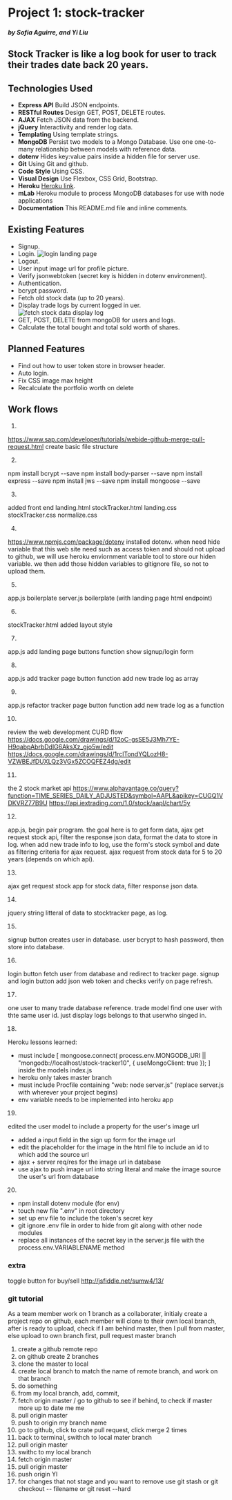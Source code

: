 # Project 1: stock-tracker
##### by Sofia Aguirre, and Yi Liu
## Stock Tracker is like a log book for user to track their trades date back 20 years.

## Technologies Used
- __Express API__ Build JSON endpoints.
- __RESTful Routes__ Design GET, POST, DELETE routes.
- __AJAX__ Fetch JSON data from the backend.
- __jQuery__ Interactivity and render log data.
- __Templating__ Using template strings.
- __MongoDB__ Persist two models to a Mongo Database. Use one one-to-many relationship between models with reference data.
- __dotenv__ Hides key:value pairs inside a hidden file for server use.
- __Git__ Using Git and github.
- __Code Style__ Using CSS.
- __Visual Design__ Use Flexbox, CSS Grid, Bootstrap.
- __Heroku__ [Heroku link](https://fast-beach-84181.herokuapp.com/).
- __mLab__ Heroku module to process MongoDB databases for use with node applications
- __Documentation__ This README.md file and inline comments. 

## Existing Features
- Signup.
- Login.
![login landing page](/public/images/landing-page-shot.png)
- Logout.
- User input image url for profile picture.
- Verify jsonwebtoken (secret key is hidden in dotenv environment).
- Authentication.
- bcrypt password.
- Fetch old stock data (up to 20 years).
- Display trade logs by current logged in uer.
![fetch stock data display log](/public/images/tracker-page-shot.png)
- GET, POST, DELETE from mongoDB for users and logs.
- Calculate the total bought and total sold worth of shares.

## Planned Features
- Find out how to user token store in browser header.
- Auto login.
- Fix CSS image max height
- Recalculate the portfolio worth on delete

## Work flows
1)
https://www.sap.com/developer/tutorials/webide-github-merge-pull-request.html
create basic file structure

2)
npm install bcrypt --save
npm install body-parser --save
npm install express --save
npm install jws --save
npm install mongoose --save

3)
added front end
landing.html
stockTracker.html
landing.css
stockTracker.css
normalize.css

4)
https://www.npmjs.com/package/dotenv
installed dotenv.
when need hide variable that this web site need such as access token and should not upload to github,
we will use heroku enviornment variable tool to store our hiden variable.
we then add those hidden variables to gitignore file, so not to upload them.

5)
app.js boilerplate
server.js boilerplate (with landing page html endpoint)

6)
stockTracker.html added layout style

7)
app.js add landing page buttons function show signup/login form

8)
app.js add tracker page button function add new trade log as array

9)
app.js refactor tracker page button function add new trade log as a function

10)
review the web development CURD flow
https://docs.google.com/drawings/d/12oC-gsSE5J3Mh7YE-H9qabpAbrbDdlG6AksXz_gjo5w/edit
https://docs.google.com/drawings/d/1rclTondYQLozH8-VZWBEJfDUXLQz3VGx5ZCOQFEZ4dg/edit

11)
the 2 stock market api
https://www.alphavantage.co/query?function=TIME_SERIES_DAILY_ADJUSTED&symbol=AAPL&apikey=CUGQ1VDKVRZ77B9U
https://api.iextrading.com/1.0/stock/aapl/chart/5y

12)
app.js, begin pair program.
the goal here is to get form data, ajax get request stock api, filter the response json data, format the data to store in log.
when add new trade info to log, use the form's stock symbol and date as filtering criteria for ajax request.
ajax request from stock data for 5 to 20 years (depends on which api).

13)
ajax get request stock app for stock data,
filter response json data.

14)
jquery string litteral of data to stocktracker page, as log.

15)
signup button creates user in database.
user bcrypt to hash password, then store into database.

16)
login button fetch user from database and redirect to tracker page.
signup and login button add json web token and checks verify on page refresh.

17)
one user to many trade database reference. trade model find one user with thte same user id.
just display logs belongs to that userwho singed in.

18) 
Heroku lessons learned:
- must include [ mongoose.connect( process.env.MONGODB_URI || "mongodb://localhost/stock-tracker10",  { useMongoClient: true }); ] inside the models index.js
- heroku only takes master branch
- must include Procfile containing "web: node server.js" (replace server.js with wherever your project begins)
- env variable needs to be implemented into heroku app

19) 
edited the user model to include a property for the user's image url
- added a input field in the sign up form for the image url
- edit the placeholder for the image in the html file to include an id to which add the source url
- ajax + server req/res for the image url in database
- use ajax to push image url into string literal and make the image source the user's url from database

20) 
- npm install dotenv module (for env)
- touch new file ".env" in root directory
- set up env file to include the token's secret key
- git ignore .env file in order to hide from git along with other node modules
- replace all instances of the secret key in the server.js file with the process.env.VARIABLENAME method


### extra
toggle button for buy/sell
http://jsfiddle.net/sumw4/13/


### git tutorial
As a team member work on 1 branch as a collaborater, initialy create a project repo on github, each member will clone to their own local branch, after is ready to upload, check if I am behind master, then I pull from master, else upload to own branch first, pull request master branch
1) create a github remote repo
2) on github create 2 branches
3) clone the master to local
4) create local branch to match the name of remote branch, and work on that branch
5) do something
6) from my local branch, add, commit, 
7) fetch origin master / go to github to see if behind, to check if master more up to date me me
8) pull origin master
9) push to origin my branch name
10) go to github, click to crate pull request, click merge 2 times
11) back to terminal, swithch to local mater branch
12) pull origin master
13) swithc to my local branch
14) fetch origin master
15) pull origin master
16) push origin YI
17) for changes that not stage and you want to remove use git stash or git checkout -- filename or git reset --hard